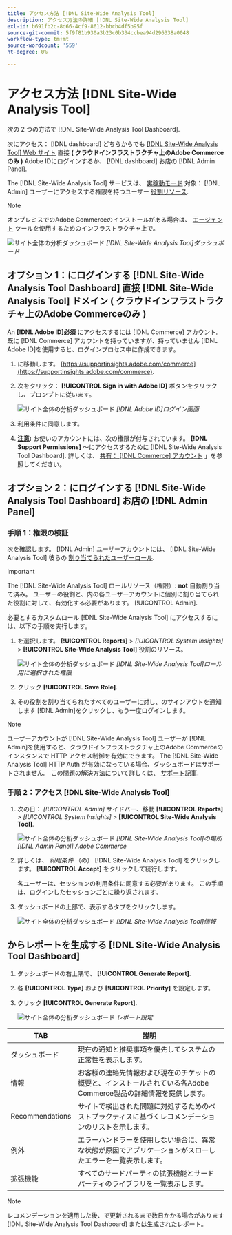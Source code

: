 ```yaml
---
title: アクセス方法 [!DNL Site-Wide Analysis Tool]
description: アクセス方法の詳細 [!DNL Site-Wide Analysis Tool]
exl-id: b691fb2c-8d66-4cf9-8612-bbcb4df5b95f
source-git-commit: 5f9f81b930a3b23c0b334ccbea94d296338a0048
workflow-type: tm+mt
source-wordcount: '559'
ht-degree: 0%

---
```


# アクセス方法 [!DNL Site-Wide Analysis Tool]

次の 2 つの方法で [!DNL Site-Wide Analysis Tool Dashboard].

次にアクセス： [!DNL dashboard] どちらからでも [[!DNL Site-Wide Analysis Tool] Web サイト](https://supportinsights.adobe.com/commerce) 直接 **( クラウドインフラストラクチャ上のAdobe Commerceのみ )** Adobe IDにログインするか、 [!DNL dashboard] お店の [!DNL Admin Panel].

The [!DNL Site-Wide Analysis Tool] サービスは、 [実稼動モード](https://docs.magento.com/user-guide/magento/installation-modes.html) 対象： [!DNL Admin] ユーザーにアクセスする権限を持つユーザー [役割リソース](https://docs.magento.com/user-guide/system/permissions-user-roles.html).

>[!NOTE]
>
>オンプレミスでのAdobe Commerceのインストールがある場合は、 [エージェント](../site-wide-analysis-tool/installation.md) ツールを使用するためのインフラストラクチャ上で。

![サイト全体の分析ダッシュボード](../../assets/tools/site-wide-analysis-tool-dashboard.png)
*[!DNL Site-Wide Analysis Tool]ダッシュボード*

## オプション 1：にログインする [!DNL Site-Wide Analysis Tool Dashboard] 直接 [!DNL Site-Wide Analysis Tool] ドメイン ( クラウドインフラストラクチャ上のAdobe Commerceのみ )

An **[!DNL Adobe ID]必須** にアクセスするには [!DNL Commerce] アカウント。
既に [!DNL Commerce] アカウントを持っていますが、持っていません [!DNL Adobe ID]を使用すると、ログインプロセス中に作成できます。

1. に移動します。 [https://supportinsights.adobe.com/commerce](https://supportinsights.adobe.com/commerce).

1. 次をクリック： **[!UICONTROL Sign in with Adobe ID]** ボタンをクリックし、プロンプトに従います。

   ![サイト全体の分析ダッシュボード](../../assets/tools/adobe-id-login.jpg)
   *[!DNL Adobe ID]ログイン画面*

1. 利用条件に同意します。

1. **<u>注意</u>:** お使いのアカウントには、次の権限が付与されています。 **[!DNL Support Permissions]** ～にアクセスするために [!DNL Site-Wide Analysis Tool Dashboard].
詳しくは、 [共有： [!DNL Commerce] アカウント](https://experienceleague.adobe.com/docs/commerce-admin/start/commerce-account/commerce-account-share.html) 」を参照してください。

## オプション 2：にログインする [!DNL Site-Wide Analysis Tool Dashboard] お店の [!DNL Admin Panel]

### 手順 1：権限の検証

次を確認します。 [!DNL Admin] ユーザーアカウントには、 [!DNL Site-Wide Analysis Tool] 彼らの [割り当てられたユーザーロール](https://docs.magento.com/user-guide/system/permissions-user-roles.html).

>[!IMPORTANT]
>
>The [!DNL Site-Wide Analysis Tool] ロールリソース（権限）: **not** 自動割り当て済み。 ユーザーの役割と、内の各ユーザーアカウントに個別に割り当てられた役割に対して、有効化する必要があります。 [!UICONTROL Admin].

必要とするカスタムロール [!DNL Site-Wide Analysis Tool] にアクセスするには、以下の手順を実行します。

1. を選択します。 **[!UICONTROL Reports]** > *[!UICONTROL System Insights]* > **[!UICONTROL Site-Wide Analysis Tool]** 役割のリソース。

   ![サイト全体の分析ダッシュボード](../../assets/tools/swat-role-access.png)
   *[!DNL Site-Wide Analysis Tool]ロール用に選択された権限*

1. クリック **[!UICONTROL Save Role]**.

1. その役割を割り当てられたすべてのユーザーに対し、のサインアウトを通知します [!DNL Admin]をクリックし、もう一度ログインします。

>[!NOTE]
>
>ユーザーアカウントが [!DNL Site-Wide Analysis Tool] ユーザーが [!DNL Admin]を使用すると、クラウドインフラストラクチャ上のAdobe Commerceのインスタンスで HTTP アクセス制御を有効にできます。 The [!DNL Site-Wide Analysis Tool] HTTP Auth が有効になっている場合、ダッシュボードはサポートされません。 この問題の解決方法について詳しくは、 [サポート記事](https://support.magento.com/hc/en-us/articles/360057400172-403-errors-when-accessing-Site-Wide-Analysis-Tool-on-Magento?_ga=2.168901729.117144580.1649172612-1623400270.1640858671).

### 手順 2：アクセス [!DNL Site-Wide Analysis Tool]

1. 次の日： *[!UICONTROL Admin]* サイドバー、移動 **[!UICONTROL Reports]** > *[!UICONTROL System Insights]* > **[!UICONTROL Site-Wide Analysis Tool]**.

   ![サイト全体の分析ダッシュボード](../../assets/tools/ac-admin-panel-marked.jpg)
   *[!DNL Site-Wide Analysis Tool]の場所 [!DNL Admin Panel] Adobe Commerce*

1. 詳しくは、 *利用条件* （の） [!DNL Site-Wide Analysis Tool] をクリックします。 **[!UICONTROL Accept]** をクリックして続行します。

   各ユーザーは、セッションの利用条件に同意する必要があります。 この手順は、ログインしたセッションごとに繰り返されます。


1. ダッシュボードの上部で、表示するタブをクリックします。

   ![サイト全体の分析ダッシュボード](../../assets/tools/swat-information-tab.png)
   *[!DNL Site-Wide Analysis Tool]情報*

## からレポートを生成する [!DNL Site-Wide Analysis Tool Dashboard]

1. ダッシュボードの右上隅で、 **[!UICONTROL Generate Report]**.

1. 各 **[!UICONTROL Type]** および **[!UICONTROL Priority]** を設定します。

1. クリック **[!UICONTROL Generate Report]**.

   ![サイト全体の分析ダッシュボード](../../assets/tools/swat-report-settings.png)
   *レポート設定*

| TAB | 説明 |
| --- | --- |
| ダッシュボード | 現在の通知と推奨事項を優先してシステムの正常性を表示します。 |
| 情報 | お客様の連絡先情報および現在のチケットの概要と、インストールされている各Adobe Commerce製品の詳細情報を提供します。 |
| Recommendations | サイトで検出された問題に対処するためのベストプラクティスに基づくレコメンデーションのリストを示します。 |
| 例外 | エラーハンドラーを使用しない場合に、異常な状態が原因でアプリケーションがスローしたエラーを一覧表示します。 |
| 拡張機能 | すべてのサードパーティの拡張機能とサードパーティのライブラリを一覧表示します。 |

>[!NOTE]
>
>レコメンデーションを適用した後、で更新されるまで数日かかる場合があります [!DNL Site-Wide Analysis Tool Dashboard] または生成されたレポート。
